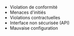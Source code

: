 - Violation de conformité
- Menaces d'initiés
- Violations contractuelles 
- Interface non sécurisée (API)
- Mauvaise configuration